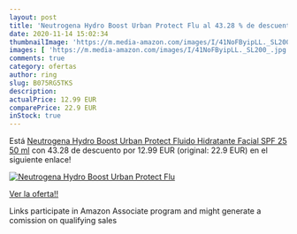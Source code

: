 ```yaml
---
layout: post
title: 'Neutrogena Hydro Boost Urban Protect Flu al 43.28 % de descuento'
date: 2020-11-14 15:02:34
thumbnailImage: 'https://m.media-amazon.com/images/I/41NoFByipLL._SL200_.jpg'
images: [ 'https://m.media-amazon.com/images/I/41NoFByipLL._SL200_.jpg' ]
comments: true
category: ofertas
author: ring
slug: B075RG5TKS
description:
actualPrice: 12.99 EUR
comparePrice: 22.9 EUR
inStock: true
---
```


Está [Neutrogena Hydro Boost Urban Protect Fluido Hidratante Facial SPF 25  50 ml](https://www.amazon.es/dp/B075RG5TKS/?tag=tolees-21) con 43.28 de descuento por 12.99 EUR (original: 22.9 EUR) en el siguiente enlace!

[![Neutrogena Hydro Boost Urban Protect Flu](https://m.media-amazon.com/images/I/41NoFByipLL._SL200_.jpg)](https://www.amazon.es/dp/B075RG5TKS/?tag=tolees-21)

[Ver la oferta!!](https://www.amazon.es/dp/B075RG5TKS/?tag=tolees-21)

Links participate in Amazon Associate program and might generate a comission on qualifying sales


